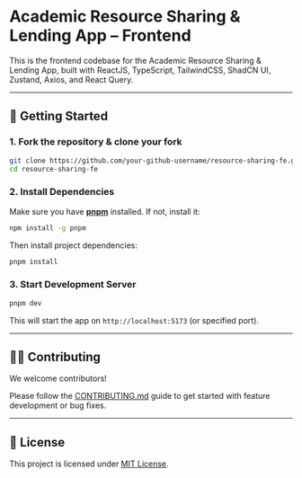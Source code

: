# Academic Resource Sharing & Lending App – Frontend

This is the frontend codebase for the Academic Resource Sharing & Lending App, built with ReactJS, TypeScript, TailwindCSS, ShadCN UI, Zustand, Axios, and React Query.

---

## 🚀 Getting Started

### 1. Fork the repository & clone your fork

```bash
git clone https://github.com/your-github-username/resource-sharing-fe.git
cd resource-sharing-fe
```

### 2. Install Dependencies

Make sure you have [**pnpm**](https://pnpm.io/installation) installed. If not, install it:

```bash
npm install -g pnpm
```

Then install project dependencies:

```bash
pnpm install
```

### 3. Start Development Server

```bash
pnpm dev
```

This will start the app on `http://localhost:5173` (or specified port).

---

## 🧑‍💻 Contributing

We welcome contributors!

Please follow the [CONTRIBUTING.md](./CONTRIBUTING.md) guide to get started with feature development or bug fixes.

---

## 📄 License

This project is licensed under [MIT License](LICENSE).

